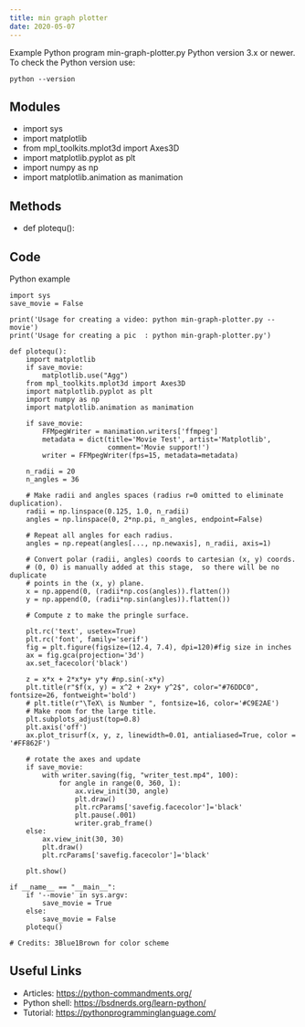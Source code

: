 ```yaml
---
title: min graph plotter
date: 2020-05-07
---
```

Example Python program min-graph-plotter.py
Python version 3.x or newer.
To check the Python version use:

    python --version

## Modules

* import sys
* import matplotlib
* from mpl_toolkits.mplot3d import Axes3D
* import matplotlib.pyplot as plt
* import numpy as np
* import matplotlib.animation as manimation

## Methods

* def plotequ():

## Code

Python example

    import sys
    save_movie = False
    
    print('Usage for creating a video: python min-graph-plotter.py --movie')
    print('Usage for creating a pic  : python min-graph-plotter.py')
    
    def plotequ():
        import matplotlib
        if save_movie:
            matplotlib.use("Agg")
        from mpl_toolkits.mplot3d import Axes3D
        import matplotlib.pyplot as plt
        import numpy as np
        import matplotlib.animation as manimation
    
        if save_movie:
            FFMpegWriter = manimation.writers['ffmpeg']
            metadata = dict(title='Movie Test', artist='Matplotlib',
                            comment='Movie support!')
            writer = FFMpegWriter(fps=15, metadata=metadata)
    
        n_radii = 20
        n_angles = 36
    
        # Make radii and angles spaces (radius r=0 omitted to eliminate duplication).
        radii = np.linspace(0.125, 1.0, n_radii)
        angles = np.linspace(0, 2*np.pi, n_angles, endpoint=False)
    
        # Repeat all angles for each radius.
        angles = np.repeat(angles[..., np.newaxis], n_radii, axis=1)
    
        # Convert polar (radii, angles) coords to cartesian (x, y) coords.
        # (0, 0) is manually added at this stage,  so there will be no duplicate
        # points in the (x, y) plane.
        x = np.append(0, (radii*np.cos(angles)).flatten())
        y = np.append(0, (radii*np.sin(angles)).flatten())
    
        # Compute z to make the pringle surface.
        
        plt.rc('text', usetex=True)
        plt.rc('font', family='serif')
        fig = plt.figure(figsize=(12.4, 7.4), dpi=120)#fig size in inches
        ax = fig.gca(projection='3d')
        ax.set_facecolor('black')
    
        z = x*x + 2*x*y+ y*y #np.sin(-x*y)
        plt.title(r"$f(x, y) = x^2 + 2xy+ y^2$", color="#76DDC0", fontsize=26, fontweight='bold')
        # plt.title(r"\TeX\ is Number ", fontsize=16, color='#C9E2AE')
        # Make room for the large title.
        plt.subplots_adjust(top=0.8)
        plt.axis('off')
        ax.plot_trisurf(x, y, z, linewidth=0.01, antialiased=True, color = '#FF862F')
    
        # rotate the axes and update
        if save_movie:
            with writer.saving(fig, "writer_test.mp4", 100):
                for angle in range(0, 360, 1):
                    ax.view_init(30, angle)
                    plt.draw()
                    plt.rcParams['savefig.facecolor']='black'
                    plt.pause(.001)
                    writer.grab_frame()
        else:
            ax.view_init(30, 30)
            plt.draw()
            plt.rcParams['savefig.facecolor']='black'
    
        plt.show()
    
    if __name__ == "__main__":
        if '--movie' in sys.argv:
            save_movie = True
        else:
            save_movie = False
        plotequ()
        
    # Credits: 3Blue1Brown for color scheme

## Useful Links

- Articles: https://python-commandments.org/
- Python shell: https://bsdnerds.org/learn-python/
- Tutorial: https://pythonprogramminglanguage.com/
